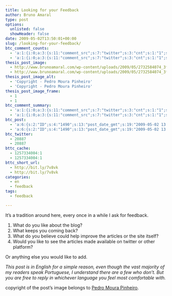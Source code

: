 ```yaml
---
title: Looking for your Feedback
author: Bruno Amaral
type: post
options:
  unlisted: false
  showHeader: false
date: 2009-05-02T13:50:01+00:00
slug: /looking-for-your-feedback/
btc_comment_counts:
  - 'a:1:{i:0;a:3:{s:11:"comment_src";s:7:"twitter";s:3:"cnt";s:1:"1";s:7:"enabled";s:1:"1";}}'
  - 'a:1:{i:0;a:3:{s:11:"comment_src";s:7:"twitter";s:3:"cnt";s:1:"1";s:7:"enabled";s:1:"1";}}'
thesis_post_image:
  - http://www.brunoamaral.com/wp-content/uploads/2009/05/2732584074_3fa8ea7c1b-199x300.jpg
  - http://www.brunoamaral.com/wp-content/uploads/2009/05/2732584074_3fa8ea7c1b-199x300.jpg
thesis_post_image_alt:
  - 'Copyright - Pedro Moura Pinheiro'
  - 'Copyright - Pedro Moura Pinheiro'
thesis_post_image_frame:
  - 1
  - 1
btc_comment_summary:
  - 'a:1:{i:0;a:3:{s:11:"comment_src";s:7:"twitter";s:3:"cnt";s:1:"1";s:7:"enabled";s:1:"1";}}'
  - 'a:1:{i:0;a:3:{s:11:"comment_src";s:7:"twitter";s:3:"cnt";s:1:"1";s:7:"enabled";s:1:"1";}}'
btc_post:
  - 'a:6:{s:2:"ID";s:4:"1490";s:13:"post_date_gmt";s:19:"2009-05-02 13:50:01";s:23:"initial_import_date_gmt";s:19:"2009-05-02 13:54:20";s:20:"last_import_date_gmt";s:19:"2009-06-01 13:19:17";s:4:"hits";s:1:"1";s:6:"misses";s:3:"934";}'
  - 'a:6:{s:2:"ID";s:4:"1490";s:13:"post_date_gmt";s:19:"2009-05-02 13:50:01";s:23:"initial_import_date_gmt";s:19:"2009-05-02 13:54:20";s:20:"last_import_date_gmt";s:19:"2009-06-01 13:19:17";s:4:"hits";s:1:"1";s:6:"misses";s:3:"934";}'
btc_twitter:
  - 20887
  - 20887
bttc_cache:
  - 1257334004:1
  - 1257334004:1
bttc_short_url:
  - http://bit.ly/7v8vk
  - http://bit.ly/7v8vk
categories:
  - en
  - feedback
tags:
  - feedback

---
```

It&#8217;s a tradition around here, every once in a while I ask for feedback.

  1. What do you like about the blog?
  2. What keeps you coming back?
  3. What do you believe could help improve the articles or the site itself?
  4. Would you like to see the articles made available on twitter or other platform?

Or anything else you would like to add.

_This post is in English for a simple reason, even though the vast majority of my readers speak Portuguese, I understand there are a few who don&#8217;t. But you are free to reply in whichever language you feel most comfortable with._

copyright of the post&#8217;s image belongs to [Pedro Moura Pinheiro][1].

 [1]: http://www.flickr.com/photos/pedromourapinheiro/